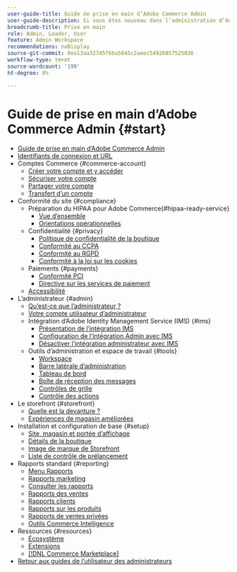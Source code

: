 ```yaml
---
user-guide-title: Guide de prise en main d’Adobe Commerce Admin
user-guide-description: Si vous êtes nouveau dans l’administration d’Adobe Commerce ou de Magento Open Source, découvrez les ressources de l [!DNL Commerce] écosystème, suivez le parcours client pour explorer votre boutique et en savoir plus sur les principales fonctionnalités d’administration.
breadcrumb-title: Prise en main
role: Admin, Leader, User
feature: Admin Workspace
recommendations: noDisplay
source-git-commit: 0ea13aa32745f6ba5045c2aeec54926857525836
workflow-type: tm+mt
source-wordcount: '199'
ht-degree: 0%

---
```



# Guide de prise en main d’Adobe Commerce Admin {#start}

+ [Guide de prise en main d’Adobe Commerce Admin](guide-overview.md)
+ [Identifiants de connexion et URL](login-urls.md)
+ Comptes Commerce {#commerce-account}
   + [Créer votre compte et y accéder](commerce-account-create.md)
   + [Sécuriser votre compte](commerce-account-secure.md)
   + [Partager votre compte](commerce-account-share.md)
   + [Transfert d’un compte](commerce-account-transfer.md)
+ Conformité du site {#compliance}
   + Préparation du HIPAA pour Adobe Commerce{#hipaa-ready-service}
      + [Vue d’ensemble](hipaa/overview.md)
      + [Orientations opérationnelles](hipaa/operations.md)
   + Confidentialité {#privacy}
      + [Politique de confidentialité de la boutique](privacy-policy.md)
      + [Conformité au CCPA](compliance-ccpa.md)
      + [Conformité au RGPD](compliance-gdpr.md)
      + [Conformité à la loi sur les cookies](compliance-cookie-law.md)
   + Paiements {#payments}
      + [Conformité PCI](compliance-pci.md)
      + [Directive sur les services de paiement](compliance-payment-services-directive.md)
   + [Accessibilité](navigation-accessibility.md)
+ L’administrateur {#admin}
   + [Qu’est-ce que l’administrateur ?](admin.md)
   + [Votre compte utilisateur d’administrateur](admin-signin.md)
   + Intégration d’Adobe Identity Management Service (IMS) {#ims}
      + [Présentation de l’intégration IMS](adobe-ims-integration-overview.md)
      + [Configuration de l’intégration Admin avec IMS](adobe-ims-config.md)
      + [Désactiver l’intégration administrateur avec IMS](adobe-ims-disable.md)
   + Outils d’administration et espace de travail {#tools}
      + [Workspace](admin-workspace.md)
      + [Barre latérale d’administration](admin-menu.md)
      + [Tableau de bord](admin-dashboard.md)
      + [Boîte de réception des messages](admin-message-inbox.md)
      + [Contrôles de grille](admin-grid-controls.md)
      + [Contrôle des actions](admin-actions-control.md)
+ Le storefront {#storefront}
   + [Quelle est la devanture ?](storefront.md)
   + [Expériences de magasin améliorées](enhanced-experiences.md)
+ Installation et configuration de base {#setup}
   + [Site, magasin et portée d’affichage](websites-stores-views.md)
   + [Détails de la boutique](store-details.md)
   + [Image de marque de Storefront](storefront-branding.md)
   + [Liste de contrôle de prélancement](prelaunch-checklist.md)
+ Rapports standard  {#reporting}
   + [Menu Rapports](reports-menu.md)
   + [Rapports marketing](marketing-reports.md)
   + [Consulter les rapports](review-reports.md)
   + [Rapports des ventes](sales-reports.md)
   + [Rapports clients](customer-reports.md)
   + [Rapports sur les produits](product-reports.md)
   + [Rapports de ventes privées](private-sales-reports.md)
   + [Outils Commerce Intelligence](business-intelligence.md)
+ Ressources {#resources}
   + [Écosystème](resources.md)
   + [Extensions](extensions.md)
   + [[!DNL Commerce Marketplace]](commerce-marketplace.md)
+ [Retour aux guides de l’utilisateur des administrateurs](https://experienceleague.adobe.com/fr/docs/commerce-admin/user-guides/home)

